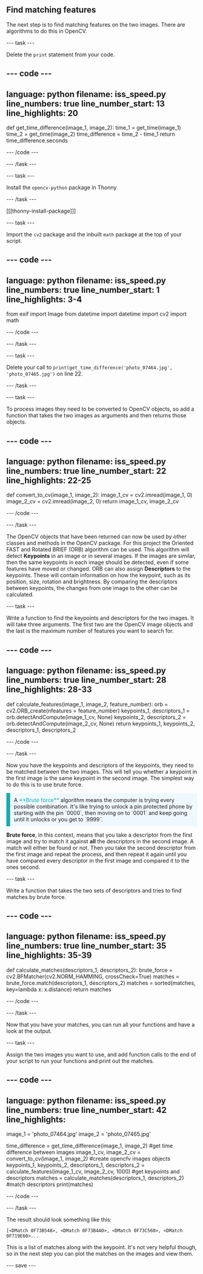 ## Find matching features

The next step is to find matching features on the two images. There are algorithms to do this in OpenCV.

--- task ---

Delete the `print` statement from your code.

--- code ---
---
language: python
filename: iss_speed.py
line_numbers: true
line_number_start: 13
line_highlights: 20
---
def get_time_difference(image_1, image_2):
    time_1 = get_time(image_1)
    time_2 = get_time(image_2)
    time_difference = time_2 - time_1
    return time_difference.seconds



--- /code ---

--- /task ---

--- task ---

Install the `opencv-python` package in Thonny

--- /task ---

[[[thonny-install-package]]]

--- task ---

Import the `cv2` package and the inbuilt `math` package at the top of your script.

--- code ---
---
language: python
filename: iss_speed.py
line_numbers: true
line_number_start: 1
line_highlights: 3-4
---
from exif import Image
from datetime import datetime
import cv2
import math

--- /code ---

--- /task ---

--- task ---

Delete your call to `print(get_time_difference('photo_07464.jpg', 'photo_07465.jpg')` on line 22.

--- /task ---

--- task ---

To process images they need to be converted to OpenCV objects, so add a function that takes the two images as arguments and then returns those objects.

--- code ---
---
language: python
filename: iss_speed.py
line_numbers: true
line_number_start: 22
line_highlights: 22-25
---
def convert_to_cv(image_1, image_2):
    image_1_cv = cv2.imread(image_1, 0)
    image_2_cv = cv2.imread(image_2, 0)
    return image_1_cv, image_2_cv

--- /code ---

--- /task ---

The OpenCV objects that have been returned can now be used by other classes and methods in the OpenCV package. For this project the Oriented FAST and Rotated BRIEF (ORB) algorithm can be used. This algorithm will detect **Keypoints** in an image or in several images. If the images are similar, then the same keypoints in each image should be detected, even if some features have moved or changed. ORB can also assign **Descriptors** to the keypoints. These will contain information on how the keypoint, such as its position, size, rotation and brightness. By comparing the descriptors between keypoints, the changes from one image to the other can be calculated.

--- task ---

Write a function to find the keypoints and descriptors for the two images. It will take three arguments. The first two are the OpenCV image objects and the last is the maximum number of features you want to search for.

--- code ---
---
language: python
filename: iss_speed.py
line_numbers: true
line_number_start: 28
line_highlights: 28-33
---
def calculate_features(image_1, image_2, feature_number):
    orb = cv2.ORB_create(nfeatures = feature_number)
    keypoints_1, descriptors_1 = orb.detectAndCompute(image_1_cv, None)
    keypoints_2, descriptors_2 = orb.detectAndCompute(image_2_cv, None)
    return keypoints_1, keypoints_2, descriptors_1, descriptors_2

--- /code ---

--- /task ---

Now you have the keypoints and descriptors of the keypoints, they need to be matched between the two images. This will tell you whether a keypoint in the first image is the same keypoint in the second image. The simplest way to do this is to use brute force.

<p style="border-left: solid; border-width:10px; border-color: #0faeb0; background-color: aliceblue; padding: 10px;">
A <span style="color: #0faeb0">**Brute force**</span> algorithm means the computer is trying every possible combination. It's like trying to unlock a pin protected phone by starting with the pin `0000`, then moving on to `0001` and keep going until it unlocks or you get to `9999`.
</p>

**Brute force**, in this context, means that you take a descriptor from the first image and try to match it against **all** the descriptors in the second image. A match will either be found or not. Then you take the second descriptor from the first image and repeat the process, and then repeat it again until you have compared every descriptor in the first image and compared it to the ones second.

--- task ---

Write a function that takes the two sets of descriptors and tries to find matches by brute force.

--- code ---
---
language: python
filename: iss_speed.py
line_numbers: true
line_number_start: 35
line_highlights: 35-39
---
def calculate_matches(descriptors_1, descriptors_2):
    brute_force = cv2.BFMatcher(cv2.NORM_HAMMING, crossCheck=True)
    matches = brute_force.match(descriptors_1, descriptors_2)
    matches = sorted(matches, key=lambda x: x.distance)
    return matches

--- /code ---

--- /task ---

Now that you have your matches, you can run all your functions and have a look at the output.

--- task ---

Assign the two images you want to use, and add function calls to the end of your script to run your functions and print out the matches.

--- code ---
---
language: python
filename: iss_speed.py
line_numbers: true
line_number_start: 42
line_highlights:
---
image_1 = 'photo_07464.jpg'
image_2 = 'photo_07465.jpg'


time_difference = get_time_difference(image_1, image_2) #get time difference between images
image_1_cv, image_2_cv = convert_to_cv(image_1, image_2) #create opencfv images objects
keypoints_1, keypoints_2, descriptors_1, descriptors_2 = calculate_features(image_1_cv, image_2_cv, 1000) #get keypoints and descriptors
matches = calculate_matches(descriptors_1, descriptors_2) #match descriptors
print(matches)

--- /code ---

--- /task ---

The result should look something like this:

```
[<DMatch 0F73B548>, <DMatch 0F73B4A0>, <DMatch 0F73C560>, <DMatch 0F719E60>...
```

This is a list of matches along with the keypoint. It's not very helpful though, so in the next step you can plot the matches on the images and view them.

--- save ---